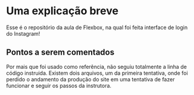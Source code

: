 # Uma explicação breve

Esse é o repositório da aula de Flexbox, na qual foi feita interface de login do Instagram! 

## Pontos a serem comentados

Por mais que foi usado como referência, não seguiu totalmente a linha de código instruida.
Existem dois arquivos, um da primeira tentativa, onde foi perdido o andamento da produção do site em uma tentativa de fazer funcionar e seguir os passos da instrutora.


